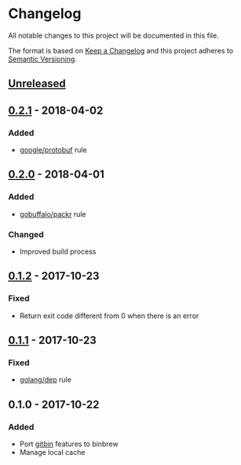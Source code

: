 # Changelog

All notable changes to this project will be documented in this file.

The format is based on [Keep a Changelog](http://keepachangelog.com/en/1.0.0/)
and this project adheres to [Semantic Versioning](http://semver.org/spec/v2.0.0.html).


## [Unreleased]


## [0.2.1] - 2018-04-02

### Added

- [google/protobuf](https://github.com/google/protobuf) rule


## [0.2.0] - 2018-04-01

### Added

- [gobuffalo/packr](https://github.com/gobuffalo/packr) rule

### Changed

- Improved build process


## [0.1.2] - 2017-10-23

### Fixed

- Return exit code different from 0 when there is an error


## [0.1.1] - 2017-10-23

### Fixed

- [golang/dep](https://github.com/golang/dep) rule


## 0.1.0 - 2017-10-22

### Added

- Port [gitbin](https://github.com/binhq/gitbin) features to binbrew
- Manage local cache


[Unreleased]: https://github.com/binhq/binbrew/compare/v0.2.1...HEAD
[0.2.1]: https://github.com/binhq/binbrew/compare/v0.2.0...v0.2.1
[0.2.0]: https://github.com/binhq/binbrew/compare/v0.1.2...v0.2.0
[0.1.2]: https://github.com/binhq/binbrew/compare/v0.1.1...v0.1.2
[0.1.1]: https://github.com/binhq/binbrew/compare/v0.1.0...v0.1.1
